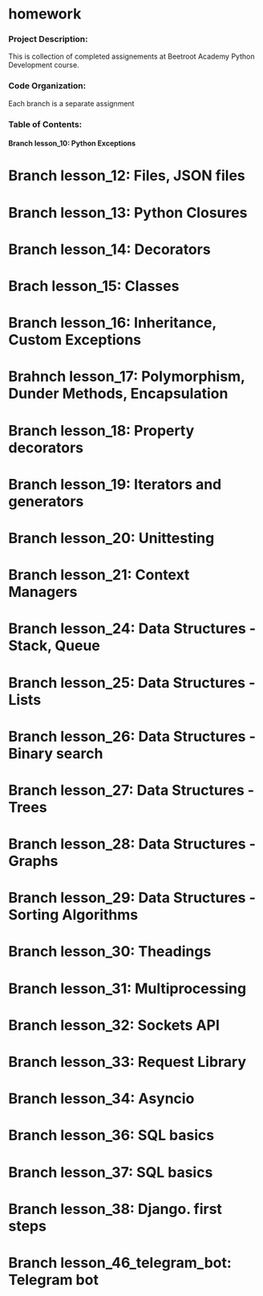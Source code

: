 # homework

### Project Description:
This is collection of completed assignements at Beetroot Academy Python Development course.

### Code Organization:
Each branch is a separate assignment

### Table of Contents:
#### Branch lesson_10: Python Exceptions
# Branch lesson_12: Files, JSON files
# Branch lesson_13: Python Closures
# Branch lesson_14: Decorators
# Brach lesson_15: Classes
# Branch lesson_16: Inheritance, Custom Exceptions
# Brahnch lesson_17: Polymorphism, Dunder Methods, Encapsulation
# Branch lesson_18: Property decorators
# Branch lesson_19: Iterators and generators
# Branch lesson_20: Unittesting
# Branch lesson_21: Context Managers
# Branch lesson_24: Data Structures - Stack, Queue
# Branch lesson_25: Data Structures - Lists
# Branch lesson_26: Data Structures - Binary search
# Branch lesson_27: Data Structures - Trees
# Branch lesson_28: Data Structures - Graphs
# Branch lesson_29: Data Structures - Sorting Algorithms
# Branch lesson_30: Theadings
# Branch lesson_31: Multiprocessing
# Branch lesson_32: Sockets API
# Branch lesson_33: Request Library
# Branch lesson_34: Asyncio
# Branch lesson_36: SQL basics
# Branch lesson_37: SQL basics
# Branch lesson_38: Django. first steps
# Branch lesson_46_telegram_bot: Telegram bot




